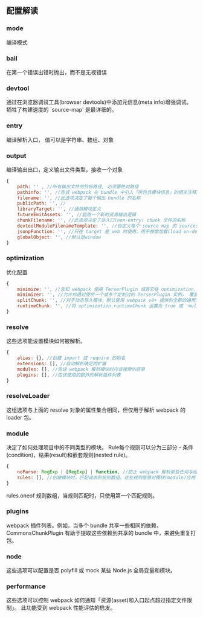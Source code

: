 ## 配置解读
### mode
编译模式

### bail
在第一个错误出错时抛出，而不是无视错误

### devtool
 通过在浏览器调试工具(browser devtools)中添加元信息(meta info)增强调试。牺牲了构建速度的 `source-map' 是最详细的。

### entry
编译解析入口， 值可以是字符串、数组、对象

### output
编译输出出口，定义输出文件类型，接收一个对象

```js
{
    path: '' , //所有输出文件的目标路径, 必须要绝对路径
    pathinfo: '', //告诉 webpack 在 bundle 中引入「所包含模块信息」的相关注释。
    filename: '', //此选项决定了每个输出 bundle 的名称
    publicPath: '', //
    libraryTarget: '', //通用模块定义
    futureEmitAssets: '', //启用一个新的资源输出逻辑
    chunkFilename: '', //此选项决定了非入口(non-entry) chunk 文件的名称
    devtoolModuleFilenameTemplate: '', //自定义每个 source map 的 sources 数组中使用的名称
    jsonpFunction: '', //只在 target 是 web 时使用，用于按需加载(load on-demand) chunk 的 JSONP 函数
    globalObject: '', //默认是window
}
```

### optimization
优化配置

```js
{
    minimize: '', //告知 webpack 使用 TerserPlugin 或其它在 optimization.minimizer 定义的插件压缩 bundle。
    minimizer: '', //允许你通过提供一个或多个定制过的 TerserPlugin 实例， 覆盖默认压缩工具(minimizer)。
    splitChunk: '', //对于动态导入模块，默认使用 webpack v4+ 提供的全新的通用分块策略(common chunk strategy)。请在 SplitChunksPlugin 页面中查看配置其行为的可用选项。
    runtimeChunk: '', //将 optimization.runtimeChunk 设置为 true 或 'multiple'，会为每个只含有 runtime 的入口添加一个额外 chunk。
}
```

### resolve
这些选项能设置模块如何被解析。

```js
{
    alias: {}, //创建 import 或 require 的别名
    extensions: [], //自动解析确定的扩展
    modules: [], //告诉 webpack 解析模块时应该搜索的目录
    plugins: [], //应该使用的额外的解析插件列表
}
```

### resolveLoader
这组选项与上面的 resolve 对象的属性集合相同，但仅用于解析 webpack 的 loader 包。

### module
决定了如何处理项目中的不同类型的模块。
Rule每个规则可以分为三部分 - 条件(condition)，结果(result)和嵌套规则(nested rule)。

```js
{
    noParse: RegExp | [RegExp] | function, //防止 webpack 解析那些任何与给定正则表达式相匹配的文件。
    rules: [], //创建模块时，匹配请求的规则数组。这些规则能够对模块(module)应用 loader，或者修改解析器(parser)。
}
```
rules.oneof  规则数组，当规则匹配时，只使用第一个匹配规则。

### plugins
webpack 插件列表。例如，当多个 bundle 共享一些相同的依赖，CommonsChunkPlugin 有助于提取这些依赖到共享的 bundle 中，来避免重复打包。

### node
这些选项可以配置是否 polyfill 或 mock 某些 Node.js 全局变量和模块。

### performance
这些选项可以控制 webpack 如何通知「资源(asset)和入口起点超过指定文件限制」。 此功能受到 webpack 性能评估的启发。
